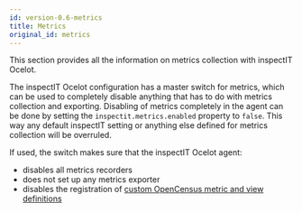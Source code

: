 ```yaml
---
id: version-0.6-metrics
title: Metrics
original_id: metrics
---
```


This section provides all the information on metrics collection with inspectIT Ocelot.

The inspectIT Ocelot configuration has a master switch for metrics, which can be used to completely disable anything that has to do with metrics collection and exporting.
Disabling of metrics completely in the agent can be done by setting the `inspectit.metrics.enabled` property to `false`.
This way any default inspectIT setting or anything else defined for metrics collection will be overruled.

If used, the switch makes sure that the inspectIT Ocelot agent:

* disables all metrics recorders
* does not set up any metrics exporter
* disables the registration of [custom OpenCensus metric and view definitions](metrics/custom-metrics.md)
